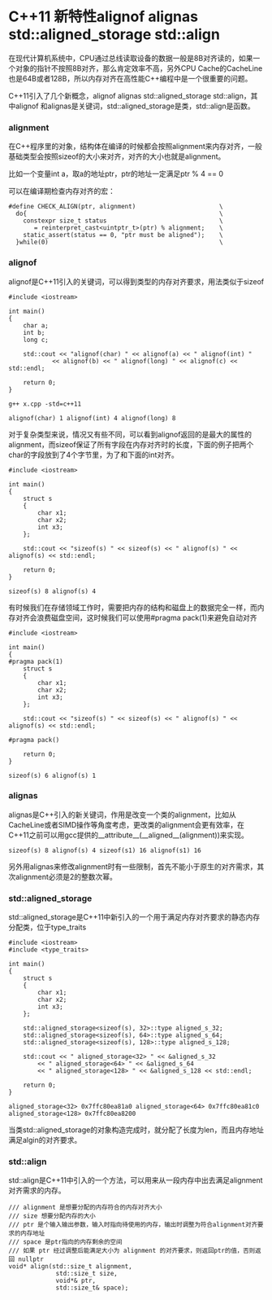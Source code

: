 # C++11 新特性alignof alignas std::aligned\_storage std::align

在现代计算机系统中，CPU通过总线读取设备的数据一般是8B对齐读的，如果一个对象的指针不按照8B对齐，那么肯定效率不高，另外CPU Cache的CacheLine也是64B或者128B，所以内存对齐在高性能C++编程中是一个很重要的问题。

C++11引入了几个新概念，alignof alignas std::aligned\_storage std::align，其中alignof 和alignas是关键词，std::aligned\_storage是类，std::align是函数。

### alignment

在C++程序里的对象，结构体在编译的时候都会按照alignment来内存对齐，一般基础类型会按照sizeof的大小来对齐，对齐的大小也就是alignment。

比如一个变量int a，取a的地址ptr，ptr的地址一定满足ptr % 4 == 0

可以在编译期检查内存对齐的宏：

```
#define CHECK_ALIGN(ptr, alignment)                       \
  do{                                                     \
    constexpr size_t status                               \
       = reinterpret_cast<uintptr_t>(ptr) % alignment;    \
    static_assert(status == 0, "ptr must be aligned");    \
  }while(0)                                               \
```

### alignof

alignof是C++11引入的关键词，可以得到类型的内存对齐要求，用法类似于sizeof

```
#include <iostream>

int main()
{
    char a;
    int b;
    long c;

    std::cout << "alignof(char) " << alignof(a) << " alignof(int) "
            << alignof(b) << " alignof(long) " << alignof(c) << std::endl;

    return 0;
}

g++ x.cpp -std=c++11

alignof(char) 1 alignof(int) 4 alignof(long) 8
```

对于复杂类型来说，情况又有些不同，可以看到alignof返回的是最大的属性的alignment，而sizeof保证了所有字段在内存对齐时的长度，下面的例子把两个char的字段放到了4个字节里，为了和下面的int对齐。

```
#include <iostream>

int main()
{
    struct s
    {
        char x1;
        char x2;
        int x3;
    };

    std::cout << "sizeof(s) " << sizeof(s) << " alignof(s) " << alignof(s) << std::endl;

    return 0;
}

sizeof(s) 8 alignof(s) 4
```

有时候我们在存储领域工作时，需要把内存的结构和磁盘上的数据完全一样，而内存对齐会浪费磁盘空间，这时候我们可以使用#pragma pack(1)来避免自动对齐

```
#include <iostream>

int main()
{
#pragma pack(1)
    struct s
    {
        char x1;
        char x2;
        int x3;
    };

    std::cout << "sizeof(s) " << sizeof(s) << " alignof(s) " << alignof(s) << std::endl;

#pragma pack()

    return 0;
}

sizeof(s) 6 alignof(s) 1
```

### alignas

alignas是C++引入的新关键词，作用是改变一个类的alignment，比如从CacheLine或者SIMD操作等角度考虑，更改类的alignment会更有效率，在C++11之前可以用gcc提供的\_\_attribute\_\_(\_\_aligned\_\_(alignment))来实现。

```
sizeof(s) 8 alignof(s) 4 sizeof(s1) 16 alignof(s1) 16
```

另外用alignas来修改alignment时有一些限制，首先不能小于原生的对齐需求，其次alignment必须是2的整数次幂。

### std::aligned\_storage

std::aligned\_storage是C++11中新引入的一个用于满足内存对齐要求的静态内存分配类，位于type\_traits

```
#include <iostream>
#include <type_traits>

int main()
{
    struct s
    {
        char x1;
        char x2;
        int x3;
    };

    std::aligned_storage<sizeof(s), 32>::type aligned_s_32;
    std::aligned_storage<sizeof(s), 64>::type aligned_s_64;
    std::aligned_storage<sizeof(s), 128>::type aligned_s_128;

    std::cout << " aligned_storage<32> " << &aligned_s_32
        << " aligned_storage<64> " << &aligned_s_64
        << " aligned_storage<128> " << &aligned_s_128 << std::endl;

    return 0;
}

aligned_storage<32> 0x7ffc80ea81a0 aligned_storage<64> 0x7ffc80ea81c0 aligned_storage<128> 0x7ffc80ea8200
```

当类std::aligned\_storage的对象构造完成时，就分配了长度为len，而且内存地址满足algin的对齐要求。

### std::align

std::align是C++11中引入的一个方法，可以用来从一段内存中出去满足alignment对齐需求的内存。

```
/// alignment 是想要分配的内存符合的内存对齐大小
/// size 想要分配内存的大小
/// ptr 是个输入输出参数，输入时指向待使用的内存，输出时调整为符合alignment对齐要求的内存地址
/// space 是ptr指向的内存剩余的空间
/// 如果 ptr 经过调整后能满足大小为 alignment 的对齐要求，则返回ptr的值，否则返回 nullptr
void* align(std::size_t alignment,
             std::size_t size,
             void*& ptr,
             std::size_t& space);
```

